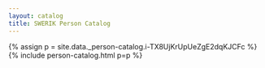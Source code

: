 ```yaml
---
layout: catalog
title: SWERIK Person Catalog
---
```

{% assign p = site.data._person-catalog.i-TX8UjKrUpUeZgE2dqKJCFc %}
{% include person-catalog.html p=p %}

